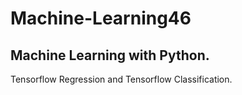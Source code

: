# Machine-Learning46
Machine Learning with Python.
----------------------------
Tensorflow Regression and Tensorflow Classification.
